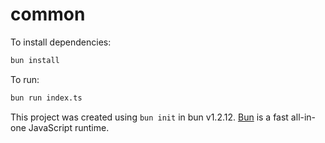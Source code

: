 # common

To install dependencies:

```bash
bun install
```

To run:

```bash
bun run index.ts
```

This project was created using `bun init` in bun v1.2.12. [Bun](https://bun.sh) is a fast all-in-one JavaScript runtime.
